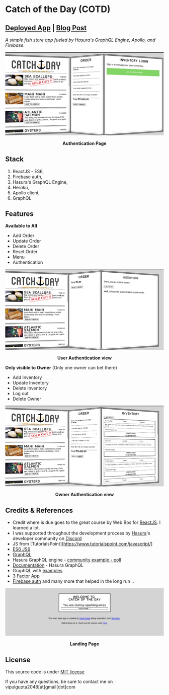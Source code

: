 # Catch of the Day (COTD)
## [Deployed App](http://cotdv2048.herokuapp.com) | [Blog Post](https://mixstersite.wordpress.com/2019/02/18/tutorialreactjs-hasuragraphql-apollo-firebase/)

_A simple fish store app fueled by Hasura's GraphQL Engine, Apollo, and Firebase._

![Screenshot1](./repository_assets/b.png)
<p align="center"><strong>Authentication Page</strong></p>

## Stack
1) ReactJS - ES6,
2) Firebase auth,
3) Hasura's GraphQL Engine,
4) Heroku,
5) Apollo client,
6) GraphQL

## Features
**Available to All**
- Add Order
- Update Order
- Delete Order
- Reset Order
- Menu
- Authentication

![Screenshot1](./repository_assets/c.png)
<p align="center"><strong>User Authentication view</strong></p>

**Only visible to Owner** (Only one owner can bet there)
- Add Inventory
- Update Inventory
- Delete Inventory
- Log out
- Delete Owner

![Screenshot1](./repository_assets/d.png)
<p align="center"><strong>Owner Authentication view</strong></p>

## Credits & References
- Credit where is due goes to the great course by Web Bos for [ReactJS](https://reactforbeginners.com). I learned a lot.
- I was supported throughout the development process by [Hasura](https://hasura.io)'s developer community on [Discord](https://discord.gg/vBPpJkS)
- JS from [TutorialsPoint](https://www.tutorialspoint.com/javascript/]
- [ES6 JS6](https://www.tutorialspoint.com/es6/)
- [GraphQL](https://www.howtographql.com/)
- Hasura GraphQL engine - [community example - poll](https://www.smashingmagazine.com/2018/12/real-time-app-graphql-subscriptions-postgres/)
- [Documentation](https://docs.hasura.io/1.0/graphql/) - Hasura GraphQL
- GraphQL with [examples](https://www.predic8.de/graphql-query-samples.htm)
- [3 Factor App](https://3factor.app/)
- [Firebase auth](https://firebase.google.com/docs/auth)
 and many more that helped in the long run ..

![Screenshot1](./repository_assets/a.png)
<p align="center"><strong>Landing Page</strong></p>

## License
This source code is under [MIT license](https://github.com/vipulgupta2048/react-cotd/blob/master/LICENSE)

If you have any questions, be sure to contact me on vipulgupta2048[at]gmail[dot]com
